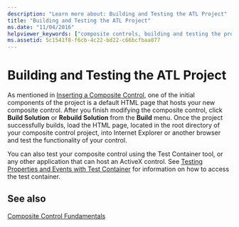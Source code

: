 ```yaml
---
description: "Learn more about: Building and Testing the ATL Project"
title: "Building and Testing the ATL Project"
ms.date: "11/04/2016"
helpviewer_keywords: ["composite controls, building and testing the project", "composite controls, containers for"]
ms.assetid: 5c1541f8-f6cb-4c22-bd22-c66bcfbaa077
---
```

# Building and Testing the ATL Project

As mentioned in [Inserting a Composite Control](../atl/inserting-a-composite-control.md), one of the initial components of the project is a default HTML page that hosts your new composite control. After you finish modifying the composite control, click **Build Solution** or **Rebuild Solution** from the **Build** menu. Once the project successfully builds, load the HTML page, located in the root directory of your composite control project, into Internet Explorer or another browser and test the functionality of your control.

You can also test your composite control using the Test Container tool, or any other application that can host an ActiveX control. See [Testing Properties and Events with Test Container](../mfc/testing-properties-and-events-with-test-container.md) for information on how to access the test container.

## See also

[Composite Control Fundamentals](../atl/atl-composite-control-fundamentals.md)
